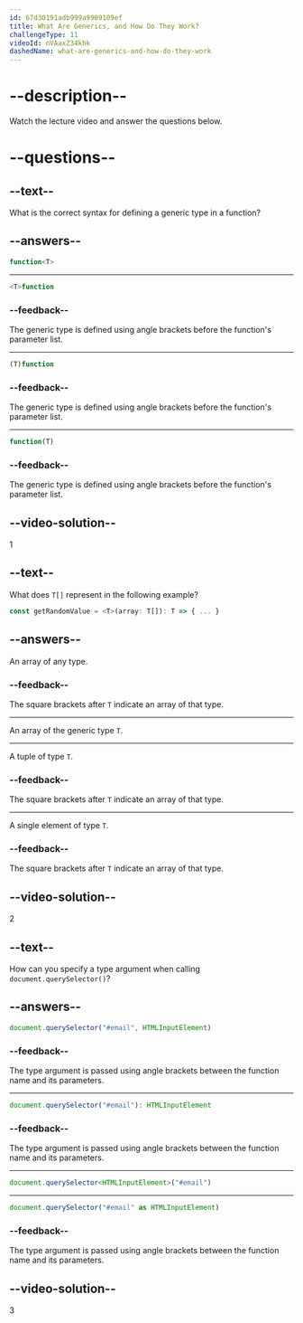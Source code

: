 ```yaml
---
id: 67d30191adb999a9909109ef
title: What Are Generics, and How Do They Work?
challengeType: 11
videoId: nVAaxZ34khk
dashedName: what-are-generics-and-how-do-they-work
---
```


# --description--

Watch the lecture video and answer the questions below.

# --questions--

## --text--

What is the correct syntax for defining a generic type in a function?

## --answers--

```ts
function<T>
```

---

```ts
<T>function
```

### --feedback--

The generic type is defined using angle brackets before the function's parameter list.

---

```ts
(T)function
```

### --feedback--

The generic type is defined using angle brackets before the function's parameter list.

---

```ts
function(T)
```

### --feedback--

The generic type is defined using angle brackets before the function's parameter list.

## --video-solution--

1

## --text--

What does `T[]` represent in the following example?

```ts
const getRandomValue = <T>(array: T[]): T => { ... }
```

## --answers--

An array of any type.

### --feedback--

The square brackets after `T` indicate an array of that type.

---

An array of the generic type `T`.

---

A tuple of type `T`.

### --feedback--

The square brackets after `T` indicate an array of that type.

---

A single element of type `T`.

### --feedback--

The square brackets after `T` indicate an array of that type.

## --video-solution--

2

## --text--

How can you specify a type argument when calling `document.querySelector()`?

## --answers--

```js
document.querySelector("#email", HTMLInputElement)
```

### --feedback--

The type argument is passed using angle brackets between the function name and its parameters.

---

```js
document.querySelector("#email"): HTMLInputElement
```

### --feedback--

The type argument is passed using angle brackets between the function name and its parameters.

---

```js
document.querySelector<HTMLInputElement>("#email")
```

---

```js
document.querySelector("#email" as HTMLInputElement)
```

### --feedback--

The type argument is passed using angle brackets between the function name and its parameters.

## --video-solution--

3
